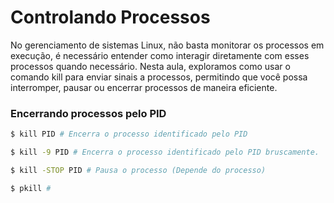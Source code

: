 # Controlando Processos

No gerenciamento de sistemas Linux, não basta monitorar os processos em execução, é necessário entender como interagir diretamente com esses processos quando necessário. Nesta aula, exploramos como usar o comando kill para enviar sinais a processos, permitindo que você possa interromper, pausar ou encerrar processos de maneira eficiente.

### Encerrando processos pelo PID

```bash
$ kill PID # Encerra o processo identificado pelo PID

$ kill -9 PID # Encerra o processo identificado pelo PID bruscamente.

$ kill -STOP PID # Pausa o processo (Depende do processo)

$ pkill #
```